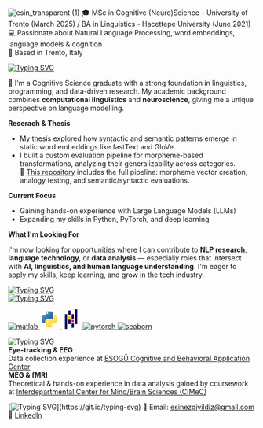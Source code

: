 ![esin_transparent (1)](https://github.com/user-attachments/assets/fe008023-72eb-490c-8ad8-f1cd81480ee4)
🎓 MSc in Cognitive (Neuro)Science – University of Trento (March 2025) / BA in Linguistics - Hacettepe University (June 2021)  
💻 Passionate about Natural Language Processing, word embeddings, language models & cognition  
📍 Based in Trento, Italy  

[![Typing SVG](https://readme-typing-svg.demolab.com?font=Fira+Code&size=25&pause=1000&color=C36DE6&width=435&lines=About+me)](https://git.io/typing-svg)  

👋 I'm a Cognitive Science graduate with a strong foundation in linguistics, programming, and data-driven research. My academic background combines **computational linguistics** and **neuroscience**, giving me a unique perspective on language modelling.

**Reserach & Thesis**  
- My thesis explored how syntactic and semantic patterns emerge in static word embeddings like fastText and GloVe.  
- I built a custom evaluation pipeline for morpheme-based transformations, analyzing their generalizability across categories.  
📂 [This repository](#morphology-word-embeddings) includes the full pipeline: morpheme vector creation, analogy testing, and semantic/syntactic evaluations.    

**Current Focus**  
- Gaining hands-on experience with Large Language Models (LLMs)  
- Expanding my skills in Python, PyTorch, and deep learning

**What I'm Looking For** 

I'm now looking for opportunities where I can contribute to **NLP research**, **language technology**, or **data analysis** — especially roles that intersect with **AI, linguistics, and human language understanding**. I'm eager to apply my skills, keep learning, and grow in the tech industry.  

[![Typing SVG](https://readme-typing-svg.demolab.com?font=Fira+Code&size=25&pause=1000&color=C36DE6&width=435&lines=My+Skills)](https://git.io/typing-svg)  
[![Typing SVG](https://readme-typing-svg.demolab.com?font=Fira+Code&size=19&pause=1000&color=D3B5EE&width=435&lines=Languages+and+Tools)](https://git.io/typing-svg)  

<p align="left"> <a href="https://www.mathworks.com/" target="_blank" rel="noreferrer"> <img src="https://upload.wikimedia.org/wikipedia/commons/2/21/Matlab_Logo.png" alt="matlab" width="40" height="40"/> </a> <a href="https://www.python.org" target="_blank" rel="noreferrer"> <img src="https://raw.githubusercontent.com/devicons/devicon/master/icons/python/python-original.svg" alt="python" width="40" height="40"/> </a> <a href="https://pandas.pydata.org/" target="_blank" rel="noreferrer"> <img src="https://raw.githubusercontent.com/devicons/devicon/2ae2a900d2f041da66e950e4d48052658d850630/icons/pandas/pandas-original.svg" alt="pandas" width="40" height="40"/> </a> <a href="https://pytorch.org/" target="_blank" rel="noreferrer"> <img src="https://www.vectorlogo.zone/logos/pytorch/pytorch-icon.svg" alt="pytorch" width="40" height="40"/>  </a> <a href="https://seaborn.pydata.org/" target="_blank" rel="noreferrer"> <img src="https://seaborn.pydata.org/_images/logo-mark-lightbg.svg" alt="seaborn" width="40" height="40"/> </a> </p>  

[![Typing SVG](https://readme-typing-svg.demolab.com?font=Fira+Code&size=19&pause=1000&color=D3B5EE&width=435&lines=Neuroimaging)](https://git.io/typing-svg)  
**Eye-tracking & EEG**  
Data collection experience at [ESOGÜ Cognitive and Behavioral Application Center](https://bildam.esogu.edu.tr/en)  
**MEG & fMRI**  
Theoretical & hands-on experience in data analysis gained by coursework at [Interdepartmental Center for Mind/Brain Sciences (CIMeC)](https://www.cimec.unitn.it/en/14/the-center)  


[![Typing SVG](https://readme-typing-svg.demolab.com?font=Fira+Code&size=25&pause=1000&color=C36DE6&width=435&lines=Let's+Connect!)](https://git.io/typing-svg)  
📧 Email: esinezgiyildiz@gmail.com  
🔗 [LinkedIn](https://www.linkedin.com/in/esinezgiyildiz/) 









